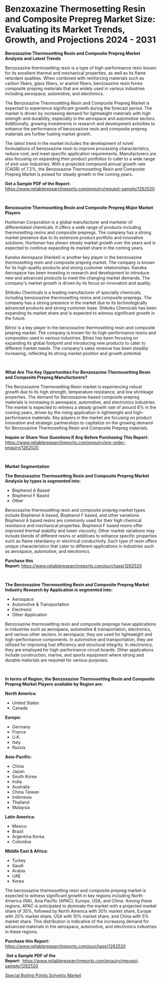 <p><h1>Benzoxazine Thermosetting Resin and Composite Prepreg Market Size: Evaluating its Market Trends, Growth, and Projections 2024 - 2031</h1></p><p><strong>Benzoxazine Thermosetting Resin and Composite Prepreg Market Analysis and Latest Trends</strong></p>
<p><p>Benzoxazine thermosetting resin is a type of high-performance resin known for its excellent thermal and mechanical properties, as well as its flame retardant qualities. When combined with reinforcing materials such as carbon fibers, glass fibers, or aramid fibers, benzoxazine resin forms composite prepreg materials that are widely used in various industries including aerospace, automotive, and electronics.</p><p>The Benzoxazine Thermosetting Resin and Composite Prepreg Market is expected to experience significant growth during the forecast period. The market is driven by increasing demand for lightweight materials with high strength and durability, especially in the aerospace and automotive sectors. Additionally, growing investments in research and development activities to enhance the performance of benzoxazine resin and composite prepreg materials are further fueling market growth.</p><p>The latest trend in the market includes the development of novel formulations of benzoxazine resin to improve processing characteristics, reduce cost, and meet specific application requirements. Manufacturers are also focusing on expanding their product portfolios to cater to a wide range of end-user industries. With a projected compound annual growth rate (CAGR) of 7.2%, the Benzoxazine Thermosetting Resin and Composite Prepreg Market is poised for steady growth in the coming years.</p></p>
<p><strong>Get a Sample PDF of the Report:&nbsp;</strong> <a href="https://www.reliableresearchreports.com/enquiry/request-sample/1262520">https://www.reliableresearchreports.com/enquiry/request-sample/1262520</a></p>
<p>&nbsp;</p>
<p><strong>Benzoxazine Thermosetting Resin and Composite Prepreg Major Market Players</strong></p>
<p><p>Huntsman Corporation is a global manufacturer and marketer of differentiated chemicals. It offers a wide range of products including thermosetting resins and composite prepregs. The company has a strong market presence due to its extensive product portfolio and innovative solutions. Huntsman has shown steady market growth over the years and is expected to continue expanding its market share in the coming years.</p><p>Kaneka Aerospace (Henkel) is another key player in the benzoxazine thermosetting resin and composite prepreg market. The company is known for its high-quality products and strong customer relationships. Kaneka Aerospace has been investing in research and development to introduce new and advanced products to meet the changing market demands. The company's market growth is driven by its focus on innovation and quality.</p><p>Shikoku Chemicals is a leading manufacturer of specialty chemicals, including benzoxazine thermosetting resins and composite prepregs. The company has a strong presence in the market due to its technologically advanced products and strong customer base. Shikoku Chemicals has been expanding its market share and is expected to witness significant growth in the future.</p><p>Bitrez is a key player in the benzoxazine thermosetting resin and composite prepreg market. The company is known for its high-performance resins and composites used in various industries. Bitrez has been focusing on expanding its global footprint and introducing new products to cater to different market needs. The company's sales revenue has been steadily increasing, reflecting its strong market position and growth potential.</p></p>
<p>&nbsp;</p>
<p><strong>What Are The Key Opportunities For Benzoxazine Thermosetting Resin and Composite Prepreg Manufacturers?</strong></p>
<p><p>The Benzoxazine Thermosetting Resin market is experiencing robust growth due to its high strength, temperature resistance, and low shrinkage properties. The demand for Benzoxazine-based composite prepreg materials is increasing in aerospace, automotive, and electronics industries. The market is expected to witness a steady growth rate of around 6% in the coming years, driven by the rising application in lightweight and high-performance materials. Key players in the market are focusing on product innovation and strategic partnerships to capitalize on the growing demand for Benzoxazine Thermosetting Resin and Composite Prepreg materials.</p></p>
<p><strong>Inquire or Share Your Questions If Any Before Purchasing This Report:</strong> <a href="https://www.reliableresearchreports.com/enquiry/pre-order-enquiry/1262520">https://www.reliableresearchreports.com/enquiry/pre-order-enquiry/1262520</a></p>
<p>&nbsp;</p>
<p><strong>Market Segmentation</strong></p>
<p><strong>The Benzoxazine Thermosetting Resin and Composite Prepreg Market Analysis by types is segmented into:</strong></p>
<p><ul><li>Bisphenol A Based</li><li>Bisphenol F Based</li><li>Other</li></ul></p>
<p><p>Benzoxazine thermosetting resin and composite prepreg market types include Bisphenol A based, Bisphenol F based, and other variations. Bisphenol A based resins are commonly used for their high chemical resistance and mechanical properties. Bisphenol F based resins offer improved thermal stability and lower viscosity. Other market variations may include blends of different resins or additives to enhance specific properties such as flame retardancy or electrical conductivity. Each type of resin offers unique characteristics that cater to different applications in industries such as aerospace, automotive, and electronics.</p></p>
<p><strong>Purchase this Report:&nbsp;</strong><a href="https://www.reliableresearchreports.com/purchase/1262520">https://www.reliableresearchreports.com/purchase/1262520</a></p>
<p>&nbsp;</p>
<p><strong>The Benzoxazine Thermosetting Resin and Composite Prepreg Market Industry Research by Application is segmented into:</strong></p>
<p><ul><li>Aerospace</li><li>Automotive & Transportation</li><li>Electronic</li><li>Other Application</li></ul></p>
<p><p>Benzoxazine thermosetting resin and composite prepregs have applications in industries such as aerospace, automotive & transportation, electronics, and various other sectors. In aerospace, they are used for lightweight and high-performance components. In automotive and transportation, they are utilized for improving fuel efficiency and structural integrity. In electronics, they are employed for high-performance circuit boards. Other applications include construction, marine, and sports equipment where strong and durable materials are required for various purposes.</p></p>
<p>&nbsp;</p>
<p><strong>In terms of Region, the Benzoxazine Thermosetting Resin and Composite Prepreg Market Players available by Region are:</strong></p>
<p>
    <p> <strong> North America: </strong>
        <ul>
            <li>United States</li>
            <li>Canada</li>
        </ul>
        </p> 
    <p> <strong> Europe: </strong>
        <ul>
            <li>Germany</li>
            <li>France</li>
            <li>U.K.</li>
            <li>Italy</li>
            <li>Russia</li>
        </ul>
        </p> 
    <p> <strong> Asia-Pacific: </strong>
        <ul>
            <li>China</li>
            <li>Japan</li>
            <li>South Korea</li>
            <li>India</li>
            <li>Australia</li>
            <li>China Taiwan</li>
            <li>Indonesia</li>
            <li>Thailand</li>
            <li>Malaysia</li>
        </ul>
        </p> 
    <p> <strong> Latin America: </strong>
        <ul>
            <li>Mexico</li>
            <li>Brazil</li>
            <li>Argentina Korea</li>
            <li>Colombia</li>
        </ul>
        </p> 
    <p> <strong> Middle East & Africa: </strong>
        <ul>
            <li>Turkey</li>
            <li>Saudi</li>
            <li>Arabia</li>
            <li>UAE</li>
            <li>Korea</li>
        </ul>
    </p>
    </p>
<p><p>The benzoxazine thermosetting resin and composite prepreg market is expected to witness significant growth in key regions including North America (NA), Asia Pacific (APAC), Europe, USA, and China. Among these regions, APAC is anticipated to dominate the market with a projected market share of 35%, followed by North America with 30% market share, Europe with 20% market share, USA with 10% market share, and China with 5% market share. This distribution is indicative of the increasing demand for advanced materials in the aerospace, automotive, and electronics industries in these regions.</p></p>
<p><strong>Purchase this Report: </strong><a href="https://www.reliableresearchreports.com/purchase/1262520">https://www.reliableresearchreports.com/purchase/1262520</a></p>
<p>&nbsp;<strong>Get a Sample PDF of the Report:&nbsp;&nbsp;</strong><a href="https://www.reliableresearchreports.com/enquiry/request-sample/1262520">https://www.reliableresearchreports.com/enquiry/request-sample/1262520</a></p>
<p><strong></strong></p>
<p><p><a href="https://meowing-canidae-761.notion.site/Special-Boiling-Points-Solvents-Market-Furnish-Information-about-Market-Size-Market-Share-Market-D-3265d2a676ee45159bd9efba3df7307d">Special Boiling Points Solvents Market</a></p></p>